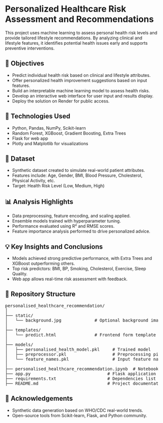 <h1>Personalized Healthcare Risk Assessment and Recommendations</h1>

<p>
This project uses machine learning to assess personal health risk levels and provide tailored lifestyle recommendations. By analyzing clinical and lifestyle features, it identifies potential health issues early and supports preventive interventions.
</p>

<h2>📌 Objectives</h2>
<ul>
  <li>Predict individual health risk based on clinical and lifestyle attributes.</li>
  <li>Offer personalized health improvement suggestions based on input features.</li>
  <li>Build an interpretable machine learning model to assess health risks.</li>
  <li>Develop an interactive web interface for user input and results display.</li>
  <li>Deploy the solution on Render for public access.</li>
</ul>

<h2>🧰 Technologies Used</h2>
<ul>
  <li>Python, Pandas, NumPy, Scikit-learn</li>
  <li>Random Forest, XGBoost, Gradient Boosting, Extra Trees</li>
  <li>Flask for web app</li>
  <li>Plotly and Matplotlib for visualizations</li>
</ul>

<h2>📂 Dataset</h2>
<ul>
  <li>Synthetic dataset created to simulate real-world patient attributes.</li>
  <li>Features include: Age, Gender, BMI, Blood Pressure, Cholesterol, Physical Activity, etc.</li>
  <li>Target: Health Risk Level (Low, Medium, High)</li>
</ul>

<h2>📊 Analysis Highlights</h2>
<ul>
  <li>Data preprocessing, feature encoding, and scaling applied.</li>
  <li>Ensemble models trained with hyperparameter tuning.</li>
  <li>Performance evaluated using R² and RMSE scores.</li>
  <li>Feature importance analysis performed to drive personalized advice.</li>
</ul>

<h2>💡 Key Insights and Conclusions</h2>
<ul>
  <li>Models achieved strong predictive performance, with Extra Trees and XGBoost outperforming others.</li>
  <li>Top risk predictors: BMI, BP, Smoking, Cholesterol, Exercise, Sleep Quality.</li>
  <li>Web app allows real-time risk assessment with feedback.</li>
</ul>

<h2>📁 Repository Structure</h2>
<pre>
personalised_healthcare_recommendation/
│
├── static/
│   └── background.jpg             # Optional background image
│
├── templates/
│   └── predict.html               # Frontend form template
│
├── models/
│   ├── personalised_health_model.pkl     # Trained model
│   ├── preprocessor.pkl                  # Preprocessing pipeline
│   └── feature_names.pkl                 # Input feature names
│
├── personalised_healthcare_recommendation.ipynb  # Notebook with analysis and modeling
├── app.py                              # Flask application file
├── requirements.txt                    # Dependencies list
├── README.md                           # Project documentation
</pre>

<h2>🙏 Acknowledgements</h2>
<ul>
  <li>Synthetic data generation based on WHO/CDC real-world trends.</li>
  <li>Open-source tools from Scikit-learn, Flask, and Python community.</li>
</ul>
